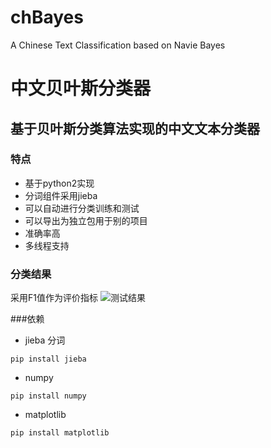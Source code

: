# chBayes
A Chinese Text Classification based on Navie Bayes
# 中文贝叶斯分类器
## 基于贝叶斯分类算法实现的中文文本分类器

### 特点
- 基于python2实现
- 分词组件采用jieba
- 可以自动进行分类训练和测试
- 可以导出为独立包用于别的项目
- 准确率高
- 多线程支持

### 分类结果
采用F1值作为评价指标
![测试结果](https://github.com/terasum/chBayes/blob/master/test_result.png)

###依赖

- jieba 分词

`pip install jieba`

- numpy

`pip install numpy`

- matplotlib

`pip install matplotlib`

